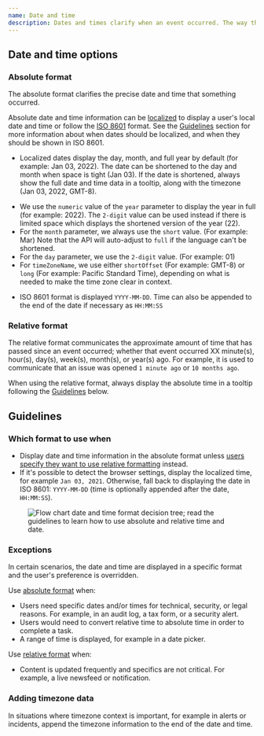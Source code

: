 ```yaml
---
name: Date and time
description: Dates and times clarify when an event occurred. The way they are formatted should be informative, not disruptive. While users can choose a preferred date and time format, there are occasions when we default to a specified format instead.
---
```


## Date and time options

### Absolute format

The absolute format clarifies the precise date and time that something occurred.

Absolute date and time information can be [localized](https://developer.mozilla.org/en-US/docs/Web/JavaScript/Reference/Global_Objects/Intl/DateTimeFormat/DateTimeFormat) to display a user's local date and time or follow the [ISO 8601](https://www.iso.org/iso-8601-date-and-time-format.html) format. See the [Guidelines](#Guidelines) section for more information about when dates should be localized, and when they should be shown in ISO 8601.
  - Localized dates display the day, month, and full year by default (for example: Jan 03, 2022). The date can be shortened to the day and month when space is tight (Jan 03). If the date is shortened, always show the full date and time data in a tooltip, along with the timezone (Jan 03, 2022, GMT-8).
   * We use the `numeric` value of the `year` parameter to display the year in full (for example: 2022). The `2-digit` value can be used instead if there is limited space which displays the shortened version of the year (22).
   * For the `month` parameter, we always use the `short` value. (For example: Mar) Note that the API will auto-adjust to `full` if the language can't be shortened.
   * For the `day` parameter, we use the `2-digit` value. (For example: 01)
   * For `timeZoneName`, we use either `shortOffset` (For example: GMT-8) or `long` (For example: Pacific Standard Time), depending on what is needed to make the time zone clear in context. 
  - ISO 8601 format is displayed `YYYY-MM-DD`. Time can also be appended to the end of the date if necessary as `HH:MM:SS`

### Relative format

The relative format communicates the approximate amount of time that has passed since an event occurred; whether that event occurred XX minute(s), hour(s), day(s), week(s), month(s), or year(s) ago. For example, it is used to communicate that an issue was opened `1 minute ago` or `10 months ago`.

When using the relative format, always display the absolute time in a tooltip following the [Guidelines](#guidelines) below.

## Guidelines

### Which format to use when

- Display date and time information in the absolute format unless [users specify they want to use relative formatting](https://docs.gitlab.com/ee/user/profile/preferences.html#use-relative-times) instead.
- If it's possible to detect the browser settings, display the localized time, for example `Jan 03, 2021`. Otherwise, fall back to displaying the date in ISO 8601: `YYYY-MM-DD` (time is optionally appended after the date, `HH:MM:SS`).

<figure class="figure" role="figure" aria-label="Date picker structure">
  <img class="figure-img" src="/img/date-time-format-flow-chart.svg" alt="Flow chart date and time format decision tree; read the guidelines to learn how to use absolute and relative time and date." role="img" />
</figure>

### Exceptions

In certain scenarios, the date and time are displayed in a specific format and the user's preference is overridden.

Use [absolute format](#absolute-format) when:
- Users need specific dates and/or times for technical, security, or legal reasons. For example, in an audit log, a tax form, or a security alert.
- Users would need to convert relative time to absolute time in order to complete a task.
- A range of time is displayed, for example in a date picker.

Use [relative format](#relative-format) when:
- Content is updated frequently and specifics are not critical. For example, a live newsfeed or notification.

### Adding timezone data

In situations where timezone context is important, for example in alerts or incidents, append the timezone information to the end of the date and time.
